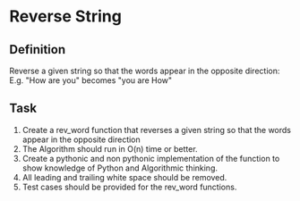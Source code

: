# Reverse String

## Definition
Reverse a given string so that the words appear in the opposite direction: E.g. "How are you" becomes "you are How"

## Task
1. Create a rev_word function that reverses a given string so that the words appear in the opposite direction
2. The Algorithm should run in O(n) time or better.
3. Create a pythonic and non pythonic implementation of the function to show knowledge of Python and Algorithmic thinking.
4. All leading and trailing white space should be removed.
4. Test cases should be provided for the rev_word functions.

